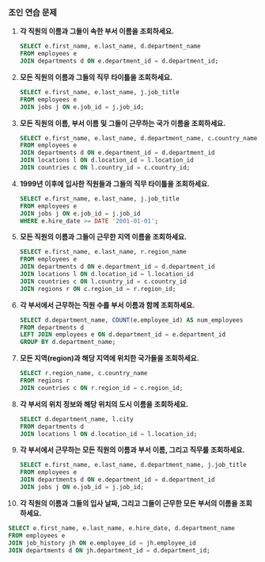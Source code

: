 ### 조인 연습 문제

1. **각 직원의 이름과 그들이 속한 부서 이름을 조회하세요.**
   ```sql
   SELECT e.first_name, e.last_name, d.department_name
   FROM employees e
   JOIN departments d ON e.department_id = d.department_id;
   ```

2. **모든 직원의 이름과 그들의 직무 타이틀을 조회하세요.**
   ```sql
   SELECT e.first_name, e.last_name, j.job_title
   FROM employees e
   JOIN jobs j ON e.job_id = j.job_id;
   ```

3. **모든 직원의 이름, 부서 이름 및 그들이 근무하는 국가 이름을 조회하세요.**
   ```sql
   SELECT e.first_name, e.last_name, d.department_name, c.country_name
   FROM employees e
   JOIN departments d ON e.department_id = d.department_id
   JOIN locations l ON d.location_id = l.location_id
   JOIN countries c ON l.country_id = c.country_id;
   ```

4. **1999년 이후에 입사한 직원들과 그들의 직무 타이틀을 조회하세요.**
   ```sql
   SELECT e.first_name, e.last_name, j.job_title
   FROM employees e
   JOIN jobs j ON e.job_id = j.job_id
   WHERE e.hire_date >= DATE '2001-01-01';
   ```


5. **모든 직원의 이름과 그들이 근무한 지역 이름을 조회하세요.**
    ```sql
    SELECT e.first_name, e.last_name, r.region_name
    FROM employees e
    JOIN departments d ON e.department_id = d.department_id
    JOIN locations l ON d.location_id = l.location_id
    JOIN countries c ON l.country_id = c.country_id
    JOIN regions r ON c.region_id = r.region_id;
    ```

6. **각 부서에서 근무하는 직원 수를 부서 이름과 함께 조회하세요.**
   ```sql
   SELECT d.department_name, COUNT(e.employee_id) AS num_employees
   FROM departments d
   LEFT JOIN employees e ON d.department_id = e.department_id
   GROUP BY d.department_name;
   ```



7. **모든 지역(region)과 해당 지역에 위치한 국가들을 조회하세요.**
   ```sql
   SELECT r.region_name, c.country_name
   FROM regions r
   JOIN countries c ON r.region_id = c.region_id;
   ```

8. **각 부서의 위치 정보와 해당 위치의 도시 이름을 조회하세요.**
   ```sql
   SELECT d.department_name, l.city
   FROM departments d
   JOIN locations l ON d.location_id = l.location_id;
   ```

9. **각 부서에서 근무하는 모든 직원의 이름과 부서 이름, 그리고 직무를 조회하세요.**
   ```sql
   SELECT e.first_name, e.last_name, d.department_name, j.job_title
   FROM employees e
   JOIN departments d ON e.department_id = d.department_id
   JOIN jobs j ON e.job_id = j.job_id;
   ```




10. **각 직원의 이름과 그들의 입사 날짜, 그리고 그들이 근무한 모든 부서의 이름을 조회하세요.**
   ```sql
   SELECT e.first_name, e.last_name, e.hire_date, d.department_name
   FROM employees e
   JOIN job_history jh ON e.employee_id = jh.employee_id
   JOIN departments d ON jh.department_id = d.department_id;
   ```
